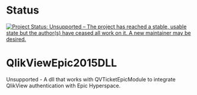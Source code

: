 # Status
[![Project Status: Unsupported – The project has reached a stable, usable state but the author(s) have ceased all work on it. A new maintainer may be desired.](https://www.repostatus.org/badges/latest/unsupported.svg)](https://www.repostatus.org/#unsupported)

# QlikViewEpic2015DLL
Unsupported - A dll that works with QVTicketEpicModule to integrate QlikView authentication with Epic Hyperspace.
